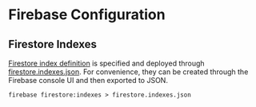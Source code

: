 # Firebase Configuration

## Firestore Indexes

[Firestore index definition](https://firebase.google.com/docs/reference/firestore/indexes/) is specified and deployed through [firestore.indexes.json](firestore.indexes.json).
For convenience, they can be created through the Firebase console UI and then exported to JSON.

```
firebase firestore:indexes > firestore.indexes.json
```
